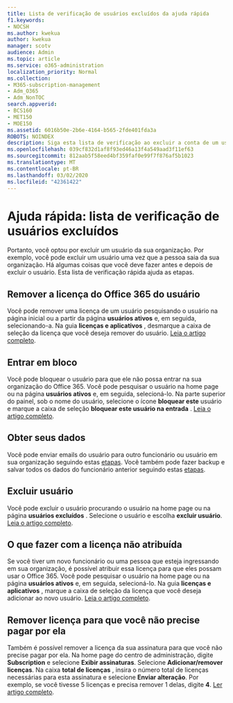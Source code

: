 ```yaml
---
title: Lista de verificação de usuários excluídos da ajuda rápida
f1.keywords:
- NOCSH
ms.author: kwekua
author: kwekua
manager: scotv
audience: Admin
ms.topic: article
ms.service: o365-administration
localization_priority: Normal
ms.collection:
- M365-subscription-management
- Adm_O365
- Adm_NonTOC
search.appverid:
- BCS160
- MET150
- MOE150
ms.assetid: 6016b50e-2b6e-4164-b565-2fde401fda3a
ROBOTS: NOINDEX
description: Siga esta lista de verificação ao excluir a conta de um usuário do Office 365.
ms.openlocfilehash: 039cf832d1af8f93ed46a13f4a549aad3f11ef63
ms.sourcegitcommit: 812aab5f58eed4bf359faf0e99f7f876af5b1023
ms.translationtype: MT
ms.contentlocale: pt-BR
ms.lasthandoff: 03/02/2020
ms.locfileid: "42361422"
---
```

# <a name="quick-help-deleted-users-checklist"></a>Ajuda rápida: lista de verificação de usuários excluídos

Portanto, você optou por excluir um usuário da sua organização. Por exemplo, você pode excluir um usuário uma vez que a pessoa saia da sua organização. Há algumas coisas que você deve fazer antes e depois de excluir o usuário. Esta lista de verificação rápida ajuda as etapas.
  
## <a name="remove-the-office-365-license-from-the-user"></a>Remover a licença do Office 365 do usuário

Você pode remover uma licença de um usuário pesquisando o usuário na página inicial ou a partir da página **usuários ativos** e, em seguida, selecionando-a. Na guia **licenças e aplicativos** , desmarque a caixa de seleção da licença que você deseja remover do usuário. [Leia o artigo completo](../manage/remove-licenses-from-users.md).
  
## <a name="block-sign-in"></a>Entrar em bloco

Você pode bloquear o usuário para que ele não possa entrar na sua organização do Office 365. Você pode pesquisar o usuário na home page ou na página **usuários ativos** e, em seguida, selecioná-lo. Na parte superior do painel, sob o nome do usuário, selecione o ícone **bloquear este** usuário e marque a caixa de seleção **bloquear este usuário na entrada** . [Leia o artigo completo](../add-users/assign-admin-roles.md).
  
## <a name="get-their-data"></a>Obter seus dados

Você pode enviar emails do usuário para outro funcionário ou usuário em sua organização seguindo estas [etapas](../add-users/remove-former-employee.md). Você também pode fazer backup e salvar todos os dados do funcionário anterior seguindo estas [etapas](../add-users/get-access-to-and-back-up-a-former-user-s-data.md).
  
## <a name="delete-user"></a>Excluir usuário

Você pode excluir o usuário procurando o usuário na home page ou na página **usuários excluídos** . Selecione o usuário e escolha **excluir usuário**. [Leia o artigo completo](../add-users/delete-a-user.md).
  
## <a name="what-to-do-with-the-unassigned-license"></a>O que fazer com a licença não atribuída

Se você tiver um novo funcionário ou uma pessoa que esteja ingressando em sua organização, é possível atribuir essa licença para que eles possam usar o Office 365. Você pode pesquisar o usuário na home page ou na página **usuários ativos** e, em seguida, selecioná-lo. Na guia **licenças e aplicativos** , marque a caixa de seleção da licença que você deseja adicionar ao novo usuário. [Leia o artigo completo](../manage/assign-licenses-to-users.md).
  
## <a name="remove-license-so-you-dont-have-to-pay-for-it"></a>Remover licença para que você não precise pagar por ela

Também é possível remover a licença da sua assinatura para que você não precise pagar por ela. Na home page do centro de administração, digite **Subscription** e selecione **Exibir assinaturas**. Selecione **Adicionar/remover licenças**. Na caixa **total de licenças** , insira o número total de licenças necessárias para esta assinatura e selecione **Enviar alteração**. Por exemplo, se você tivesse 5 licenças e precisa remover 1 delas, digite **4**. [Ler artigo completo](../../commerce/licenses/remove-licenses-from-subscription.md).
